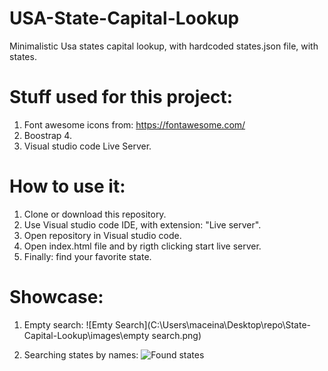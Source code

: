 # USA-State-Capital-Lookup

Minimalistic Usa states capital lookup, with hardcoded states.json file, with states.

# Stuff used for this project:
1. Font awesome icons from: https://fontawesome.com/
2. Boostrap 4.
3. Visual studio code Live Server.

# How to use it:
1. Clone or download this repository.
2. Use Visual studio code IDE, with extension: "Live server".
3. Open repository in Visual studio code.
4. Open index.html file and by rigth clicking start live server.
5. Finally: find your favorite state.

# Showcase:

1. Empty search:
![Emty Search](C:\Users\maceina\Desktop\repo\State-Capital-Lookup\images\empty search.png)

2. Searching states by names:
![Found states](C:\Users\maceina\Desktop\repo\State-Capital-Lookup\images\found.png)


